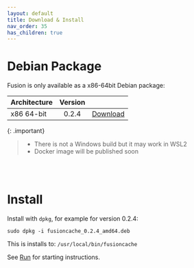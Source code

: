 ```yaml
---
layout: default
title: Download & Install
nav_order: 35
has_children: true
---
```


# Debian Package

Fusion is only available as a x86-64bit Debian package:

| Architecture | Version | |
|:---|:---:|:---:|
|x86 64-bit| 0.2.4 | [Download](https://fusion.gateway.scarf.sh/package/fusioncache_0.2.4_amd64.deb)|


{: .important}
> - There is not a Windows build but it may work in WSL2
> - Docker image will be published soon

<br/> 
<br/> 

# Install

Install with `dpkg`, for example for version 0.2.4:

`sudo dpkg -i fusioncache_0.2.4_amd64.deb`
 
This is installs to: `/usr/local/bin/fusioncache`

See [Run](run.md) for starting instructions.
